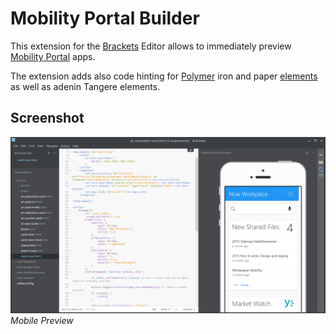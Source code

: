 # Mobility Portal Builder

This extension for the [Brackets](http://brackets.io) Editor allows to immediately preview [Mobility Portal](http://www.mobilityportal.com) apps.

The extension adds also code hinting for [Polymer](https://www.polymer-project.org) iron and paper [elements](https://elements.polymer-project.org/) as well as adenin Tangere elements.

## Screenshot
![Mobile Preview](https://raw.githubusercontent.com/MobilityPortal/MobilityPortal.Builder/master/screenshots/MobilePreview.png)  
*Mobile Preview*
